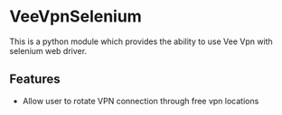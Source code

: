 # VeeVpnSelenium

This is a python module which provides the ability to use Vee Vpn with selenium web driver.

## Features

* Allow user to rotate VPN connection through free vpn locations